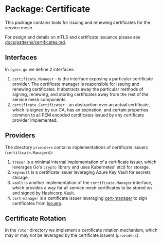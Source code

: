 # Package: Certificate

This package contains tools for issuing and renewing certificates for the service mesh.

For design and details on mTLS and certificate issuance please see [docs/patterns/certificates.md](../../docs/patterns/certificates.md).


## Interfaces

In `types.go` we define 2 interfaces:

  1. `certificate.Manager` - is the interface exposing a particular certificate provider. The certificate manager is responsible for issuing and renewing certificates. It abstracts away the particular methods of signing, renewing, and storing certificates away from the rest of the service mesh components.
  2. `certificate.Certificater` - an abstraction over an actual certificate, which is signed by our CA, has an expiration, and certain properties common to all PEM encoded certificates issued by any certificate provider implemented.


## Providers
The directory `providers` contains implementations of certificate issuers (`certificate.Manager`s):

  1. `tresor` is a minimal internal implementation of a certificate issuer, which leverages Go's `crypto` library and uses Kubernetes' etcd for storage.
  2. `keyvault` is a certificate issuer leveraging Azure Key Vault for secrets storage.
  3. `vault` is another implementation of the `certificate.Manager` interface, which provides a way for all service mesh certificates to be stored on and signed by [Hashicorp Vault](https://www.vaultproject.io/).
  4. `cert-manager` is a certificate issuer leveraging [cert-manager](https://cert-manager.io) to sign certificates from [Issuers](https://cert-manager.io/docs/concepts/issuer/).

## Certificate Rotation
In the `rotor` directory we implement a certificate rotation mechanism, which may or may not be leveraged by the certificate issuers (`providers`).
